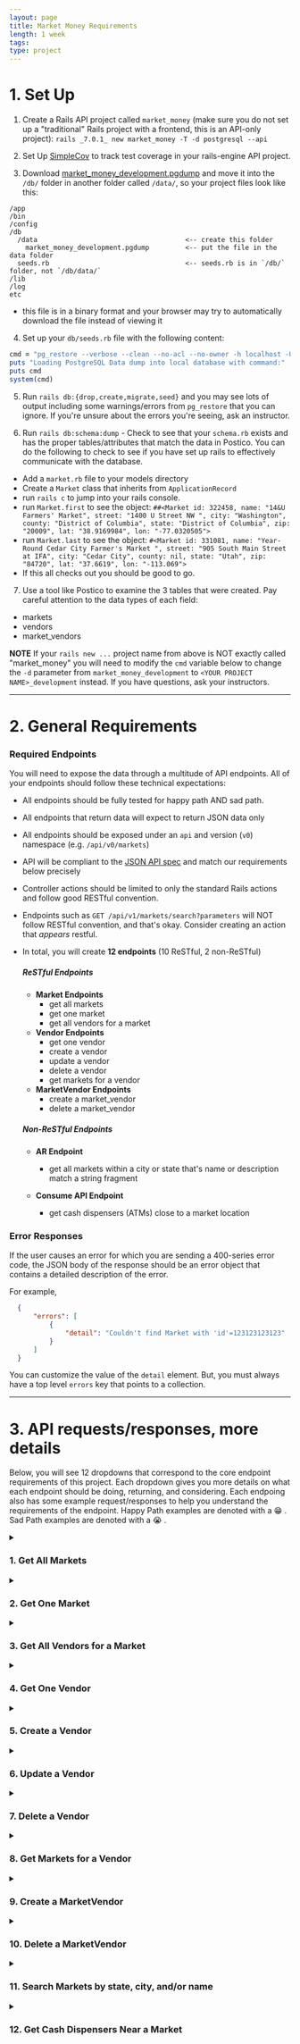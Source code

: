 ```yaml
---
layout: page
title: Market Money Requirements
length: 1 week
tags:
type: project
---
```


# 1. Set Up

1. Create a Rails API project called `market_money` (make sure you do not set up a "traditional" Rails project with a frontend, this is an API-only project): `rails _7.0.1_ new market_money -T -d postgresql --api`

2. Set Up [SimpleCov](https://github.com/colszowka/simplecov) to track test coverage in your rails-engine API project.

3. Download [market_money_development.pgdump](https://github.com/turingschool/backend-curriculum-site/blob/market_money_project/module3/projects/market_money/market_money_development.pgdump) and move it into the `/db/` folder in another folder called `/data/`, so your project files look like this:

```
/app
/bin
/config
/db
  /data                                     <-- create this folder
    market_money_development.pgdump         <-- put the file in the data folder
  seeds.rb                                  <-- seeds.rb is in `/db/` folder, not `/db/data/`
/lib
/log
etc
```

  - this file is in a binary format and your browser may try to automatically download the file instead of viewing it


4. Set up your `db/seeds.rb` file with the following content:
```ruby
cmd = "pg_restore --verbose --clean --no-acl --no-owner -h localhost -U $(whoami) -d market_money_development db/data/market_money_development.pgdump"
puts "Loading PostgreSQL Data dump into local database with command:"
puts cmd
system(cmd)
```

5. Run `rails db:{drop,create,migrate,seed}` and you may see lots of output including some warnings/errors from `pg_restore` that you can ignore. If you're unsure about the errors you're seeing, ask an instructor.

6. Run `rails db:schema:dump` - Check to see that your `schema.rb` exists and has the proper tables/attributes that match the data in Postico. You can do the following to check to see if you have set up rails to effectively communicate with the database.
  * Add a `market.rb` file to your models directory
  * Create a `Market` class that inherits from `ApplicationRecord`
  * run `rails c` to jump into your rails console.
  * run `Market.first` to see the object: `##<Market id: 322458, name: "14&U Farmers' Market", street: "1400 U Street NW ", city: "Washington", county: "District of Columbia", state: "District of Columbia", zip: "20009", lat: "38.9169984", lon: "-77.0320505">`
  * run `Market.last` to see the object: `#<Market id: 331081, name: "Year-Round Cedar City Farmer's Market ", street: "905 South Main Street at IFA", city: "Cedar City", county: nil, state: "Utah", zip: "84720", lat: "37.6619", lon: "-113.069">`
  * If this all checks out you should be good to go.

7. Use a tool like Postico to examine the 3 tables that were created. Pay careful attention to the data types of each field:
  * markets
  * vendors 
  * market_vendors


**NOTE** If your `rails new ...` project name from above is NOT exactly called "market_money" you will need to modify the `cmd` variable below to change the `-d` parameter from `market_money_development` to `<YOUR PROJECT NAME>_development` instead. If you have questions, ask your instructors.

---

# 2. General Requirements

### Required Endpoints

You will need to expose the data through a multitude of API endpoints. All of your endpoints should follow these technical expectations:

* All endpoints should be fully tested for happy path AND sad path. 
<!-- The Postman tests are not a substitute for writing your own tests. -->
* All endpoints that return data will expect to return JSON data only
* All endpoints should be exposed under an `api` and version (`v0`) namespace (e.g. `/api/v0/markets`)
* API will be compliant to the [JSON API spec](https://jsonapi.org/) and match our requirements below precisely
  <!-- * if your tests pass but the Postman test does not, you have done something wrong. -->
* Controller actions should be limited to only the standard Rails actions and follow good RESTful convention.
* Endpoints such as `GET /api/v1/markets/search?parameters` will NOT follow RESTful convention, and that's okay. Consider creating an action that *appears* restful.
* In total, you will create **12 endpoints** (10 ReSTful, 2 non-ReSTful)

    ##### ReSTful Endpoints

    - **Market Endpoints**
      * get all markets
      * get one market
      * get all vendors for a market
    - **Vendor Endpoints**
      * get one vendor
      * create a vendor
      * update a vendor
      * delete a vendor
      * get markets for a vendor
    - **MarketVendor Endpoints**
      * create a market_vendor
      * delete a market_vendor

    ##### Non-ReSTful Endpoints

    - **AR Endpoint**
      * get all markets within a city or state that's name or description match a string fragment

    - **Consume API Endpoint**
      * get cash dispensers (ATMs) close to a market location

### Error Responses

If the user causes an error for which you are sending a 400-series error code, the JSON body of the response should be an error object that contains a detailed description of the error. 

For example, 
```json
  {
      "errors": [
          {
              "detail": "Couldn't find Market with 'id'=123123123123"
          }
      ]
  }
```

You can customize the value of the `detail` element. But, you must always have a top level `errors` key that points to a collection. 

---

# 3. API requests/responses, more details

Below, you will see 12 dropdowns that correspond to the core endpoint requirements of this project. Each dropdown gives you more details on what each endpoint should be doing, returning, and considering. Each endpoing also has some example request/responses to help you understand the requirements of the endpoint. Happy Path examples are denoted with a 😁  . Sad Path examples are denoted with a 😭  . 

<details>
<summary><h3>1. Get All Markets</h3></summary>

#### Details:
1. This endpoint should follow the pattern of `GET /api/v0/markets` and should return ALL markets in the database.
2. In addition to the market's main attributes, the market resource should also list an attribute for `vendor_count`, which is the number of vendors that are associated with that market. 

      <details><summary><h5>Example #1 😁 </h5></summary>
      
      #### Request: 
      ```
        GET /api/v0/markets
        Content-Type: application/json
        Accept: application/json
      ```

      #### Response:
      `status: 200`
      ```json
      {
          "data": [
              {
                  "id": "17",
                  "type": "market",
                  "attributes": {
                      "name": "18th Street Farmers Market",
                      "street": "825 18th Street",
                      "city": "Charleston",
                      "county": "Coles",
                      "state": "Illinois",
                      "zip": "61920",
                      "lat": "39.490737",
                      "lon": "-88.163254",
                      "vendor_count": 28
                  }
              },
              {
                  "id": "18",
                  "type": "market",
                  "attributes": {
                      "name": "19/27 Community Farmers Market",
                      "street": "NE 7th Ave",
                      "city": "Chiefland",
                      "county": "Levy",
                      "state": "Florida",
                      "zip": "32626",
                      "lat": "29.4848541",
                      "lon": "-82.8578732",
                      "vendor_count": 38
                  }
              },
              ...,
              ...,
          ]
      }
      ```
      </details>
</details>
<details><summary><h3>2. Get One Market</h3></summary>

#### Details:
1. This endpoint should follow the pattern of `GET /api/v0/markets/:id`.
2. If a valid market id is passed in, all market attributes, as well as a `vendor_count` should be returned.  
3. If an invalid market id is passed in, a 404 status as well as a descriptive error message should be sent back in the response.

      <details><summary><h5>Example #1 😁 </h5></summary>

      #### Request:
      ```
        GET /api/v0/markets/360
        Content-Type: application/json
        Accept: application/json
      ```

      #### Response: 
      `status: 200`
      ```json
      {
          "data": {
              "id": "360",
              "type": "market",
              "attributes": {
                  "name": "Austintown Farmers Market",
                  "street": "6000 Kirk Road (Austintown Township Park)",
                  "city": "Austintown",
                  "county": "Mahoning",
                  "state": "Ohio",
                  "zip": "44515",
                  "lat": "41.070511",
                  "lon": "-80.774094",
                  "vendor_count": 24
              }
          }
      }
      ```
      </details>
      <details><summary><h5>Example #2 😭 </h5></summary>
    
      #### Request:
      ```
        GET /api/v0/markets/123123123123 (where `123123123123` is an invalid Market id)
        Content-Type: application/json
        Accept: application/json
      ```

      #### Response: 
      `status: 404`
      ```json
      {
          "errors": [
              {
                  "detail": "Couldn't find Market with 'id'=123123123123"
              }
          ]
      }
      ```
      </details>
</details>

<details><summary><h3>3. Get All Vendors for a Market</h3></summary>

#### Details 
1. This endpoint should follow the pattern of `GET /api/v0/markets/:id/vendors`
2. If a valid market id is passed in, a JSON object is sent back with a top-level `data` key that points to a collection of that market's vendors. Each vendor contains all of it's attributes.
3. If an invalid market id is passed in, a 404 status as well as a descriptive error message should be sent back in the response.

    <details><summary><h5>Example #1 😁</h5></summary>

    #### Request: 
    ```
      GET /api/v0/markets/360/vendors
      Content-Type: application/json
      Accept: application/json
    ```

    #### Response: 
    `status: 200`
    ```json
    {
        "data": [
            {
                "id": "1150",
                "type": "vendor",
                "attributes": {
                    "name": "Jolly Scoops",
                    "description": "Handcrafted ice cream in a variety of festive flavors.",
                    "contact_name": "Kit Romaguera",
                    "contact_phone": "656.318.8117",
                    "credit_accepted": true
                }
            },
            {
                "id": "1452",
                "type": "vendor",
                "attributes": {
                    "name": "The Book Cellar",
                    "description": "A hidden gem of a bookstore, featuring a range of used and rare titles, with a focus on science fiction and fantasy.",
                    "contact_name": "Dorian O'Kon",
                    "contact_phone": "839-874-2562",
                    "credit_accepted": true
                }
            },
            {
                "id": "318",
                "type": "vendor",
                "attributes": {
                    "name": "Hot Diggity Dog",
                    "description": "sells gourmet hot dogs with unique toppings",
                    "contact_name": "Dan Connelly PhD",
                    "contact_phone": "322-239-3558",
                    "credit_accepted": false
                }
            },
            ...,
            ...,
        ]
    }
    ```
    </details>
    <details><summary><h5>Example #2 😭 </h5></summary>
      
      #### Request:
      ```
        GET /api/v0/markets/123123123123/vendors (where `123123123123` is an invalid Market id)
        Content-Type: application/json
        Accept: application/json
      ```

      #### Response: 
      `status: 404`
      ```json
    {
        "errors": [
            {
                "detail": "Couldn't find Market with 'id'=123123123123"
            }
        ]
    }
      ```
    </details>
</details>

<details><summary><h3>4. Get One Vendor</h3></summary>

#### Details
1. This endpoint should follow the pattern of `GET /api/v0/vendors/:id`
2. If a valid vendor id is passed in, a JSON object is sent back with a top-level `data` key that points to the vendor resource with that id, and all attributes for that vendor.
3. If an invalid vendor id is passed in, a 404 status as well as a descriptive error message should be sent back in the response.

    <details><summary><h5>Example #1 😁</h5></summary>

    #### Request: 
    ```
      GET /api/v0/vendors/1150
      Content-Type: application/json
      Accept: application/json
    ```

    #### Response:
    `status: 200`
    ```json 
    {
        "data": {
            "id": "1150",
            "type": "vendor",
            "attributes": {
                "name": "Jolly Scoops",
                "description": "Handcrafted ice cream in a variety of festive flavors.",
                "contact_name": "Kit Romaguera",
                "contact_phone": "656.318.8117",
                "credit_accepted": true
            }
        }
    }
    ```
    </details>
    <details><summary><h5>Example #2 😭 </h5></summary>
      
      #### Request:
      ```
        GET /api/v0/vendors/123123123123 (where `123123123123` is an invalid Vendor id)
        Content-Type: application/json
        Accept: application/json
      ```

      #### Response: 
      `status: 404`
      ```json
    {
        "errors": [
            {
                "detail": "Couldn't find Vendor with 'id'=123123123123"
            }
        ]
    }
      ```
    </details>
</details>

<details><summary><h3>5. Create a Vendor</h3></summary>

#### Details
1. This endpoint should follow the pattern of `POST /api/v0/vendors`, and should pass ALL attributes required to create a vendor (`name`, `description`, `contact_name`, `contact_phone`, and `credit_accepted`) as JSON in the body of the request. (In postman, navigate to `Body` tab, select `raw` and change the format to `JSON` instead of `Text`)
2. This endpoint should create a new vendor resource.
3. A successful response will return a response with a `201` status code, and return the newly created vendor resource. 
4. If any number of attributes are left out in the body of the request, a status code of `400`, as well as a descriptive error message should be sent back in the response.
5. Validating the presence of a boolean value can be tricky since `false` is evaluated as `nil`. Validating the presence of a field that could be false will generate some a validation error when we don't mean it to. We'd suggest creating your own [custom validation](https://guides.rubyonrails.org/active_record_validations.html#custom-methods) for validating the presence of a boolean field. 

    <details><summary><h5>Example #1 😁</h5></summary>

    #### Request:
    ```
      POST /api/v0/vendors
      Content-Type: application/json
      Accept: application/json
    ```

    ##### Body: 
    ```
    {
        "name": "Buzzy Bees",
        "description": "local honey and wax products",
        "contact_name": "Berly Couwer",
        "contact_phone": "8389928383",
        "credit_accepted": false
    }
    ```

    #### Response:
    `status: 201`
    ```json 
    {
        "data": {
            "id": "1694",
            "type": "vendor",
            "attributes": {
                "name": "Buzzy Bees",
                "description": "local honey and wax products",
                "contact_name": "Berly Couwer",
                "contact_phone": "8389928383",
                "credit_accepted": false
            }
        }
    }
    ```
    </details>
    <details><summary><h5>Example #2 😭 </h5></summary>
      
      #### Request:
      ```
        POST /api/v0/vendors
        Content-Type: application/json
        Accept: application/json
      ```
      ##### Body: 
      ```
      {
          "name": "Buzzy Bees",
          "description": "local honey and wax products",
          "credit_accepted": false
      }
      ```

      #### Response: 
      `status: 400`
      ```json
    {
        "errors": [
            {
                "detail": "Validation failed: Contact name can't be blank, Contact phone can't be blank"
            }
        ]
    }
      ```
    </details>
</details>

<details><summary><h3>6. Update a Vendor</h3></summary>

#### Details
1. This endpoint should follow the pattern of `PATCH /api/v0/vendors/:id`, and can pass any number and combination of attribtues to be updated (`name`, `description`, `contact_name`, `contact_phone`, and `credit_accepted`) as JSON in the body of the request. (In postman, navigate to `Body` tab, select `raw` and change the format to `JSON` instead of `Text`)
2. This endpoint should update an existing vendor with any parameters sent in via the body.
3. If someone were to try to update a vendor resource to have a `nil` or empty attribute, a proper 400-level status code as well as a descriptive error message should be sent back in the response.
4. A successful response will return the newly updated vendor resource. 

    <details><summary><h5>Example #1 😁</h5></summary>

    #### Request: 
    ```
      PATCH /api/v0/vendors/1694
      Content-Type: application/json
      Accept: application/json
    ```

    ##### Body: 
    ```
    {
        "contact_name": "Kimberly Couwer",
        "credit_accepted": false
    }
    ```

    #### Response: 
    `status: 200`
    ```json 
    {
        "data": {
            "id": "1694",
            "type": "vendor",
            "attributes": {
                "name": "Buzzy Bees",
                "description": "local honey and wax products",
                "contact_name": "Kimberly Couwer",
                "contact_phone": "8389928383",
                "credit_accepted": false
            }
        }
    }
    ```
    </details>
    <details><summary><h5>Example #2 😭 </h5></summary>
      
      #### Request:
      ```
        PATCH /api/v0/vendors/123123123123 (where `123123123123` is an invalid Vendor id)
        Content-Type: application/json
        Accept: application/json
      ```
      ##### Body: 
      ```
    {
        "contact_name": "Kimberly Couwer",
        "credit_accepted": false
    }
      ```

      #### Response: 
      `status: 404`
      ```json
    {
        "errors": [
            {
                "detail": "Couldn't find Vendor with 'id'=123123123123"
            }
        ]
    }
      ```
    </details>
    <details><summary><h5>Example #3 😭 </h5></summary>
      
      #### Request:
      ```
        PATCH /api/v0/vendors/1694 (where `1694` is an valid Vendor id)
        Content-Type: application/json
        Accept: application/json
      ```
      ##### Body: 
      ```
    {
        "contact_name": "",
        "credit_accepted": false
    }
      ```

      #### Response: 
      `status: 400`
      ```json
    {
        "errors": [
            {
                "detail": "Validation failed: Contact name can't be blank"
            }
        ]
    }
      ```
    </details>
</details>

<details><summary><h3>7. Delete a Vendor</h3></summary>

#### Details
1. This endpoint should follow the pattern of `DELETE /api/v0/vendors/:id`
2. When a valid id is passed in, that vendor will be destroyed, as well as any associations that vendor had. A status code of `204` should be sent back, without any content in the body. 
3. If an invalid id is passed in, a 404 status code as well as a descriptive message should be sent back with the response.

    <details><summary><h5>Example #1 😁 </h5></summary>

    #### Request: 
    ```
      DELETE /api/v0/vendors/70
      Content-Type: application/json
      Accept: application/json
    ```

    #### Response: 
    `status: 204`
    </details>

    <details><summary><h5>Example #2 😭 </h5></summary>
      
      #### Request:
      ```
        DELETE /api/v0/vendors/123123123123 (where `123123123123` is an invalid Vendor id)
        Content-Type: application/json
        Accept: application/json
      ```

      #### Response: 
      `status: 404`
      ```json
    {
        "errors": [
            {
                "detail": "Couldn't find Vendor with 'id'=123123123123"
            }
        ]
    }
      ```
    </details>
</details>

<details><summary><h3>8. Get Markets for a Vendor</h3></summary>

#### Details
1. This endpoint should follow the pattern of `GET /api/v0/vendors/:id/markets`, and it should return any markets that the vendor is associated with.
2. When a valid vendor id is passed in, a response will be sent back that lists out all markets that the vendor is associated with. 
3. If a vendor only has one market that they sell at, that market should still be returned in an array. 
4. If a vendor doesn't have any markets that they sell at, the `data` top level key should point to an empty array. 
3. If an invalid vendor id is passed in, a 404 status code as well as a descriptive message should be sent back with the response.

    <details><summary><h5>Example #1 😁 </h5></summary>

    #### Request: 
    ```
      GET /api/v0/vendors/1150/markets
      Content-Type: application/json
      Accept: application/json
    ```

    #### Response: 
    ```json 
    {
        "data": [
            {
                "id": "360",
                "type": "market",
                "attributes": {
                    "name": "Austintown Farmers Market",
                    "street": "6000 Kirk Road (Austintown Township Park)",
                    "city": "Austintown",
                    "county": "Mahoning",
                    "state": "Ohio",
                    "zip": "44515",
                    "lat": "41.070511",
                    "lon": "-80.774094",
                    "vendor_count": 24
                }
            },
            {
                "id": "994",
                "type": "market",
                "attributes": {
                    "name": "Canal Fulton Farmers Market ",
                    "street": "2309 Locust Street",
                    "city": "Canal Fulton",
                    "county": null,
                    "state": "Ohio",
                    "zip": "44614",
                    "lat": "40.8822",
                    "lon": "-81.5686",
                    "vendor_count": 39
                }
            },
            ...,
            ...,
        ]
    }
    ```
    </details>
    <details><summary><h5>Example #2 😭 </h5></summary>
      
      #### Request:
      ```
        GET /api/v0/vendors/123123123123/markets (where `123123123123` is an invalid Vendor id)
        Content-Type: application/json
        Accept: application/json
      ```

      #### Response: 
      `status: 404`
      ```json
    {
        "errors": [
            {
                "detail": "Couldn't find Vendor with 'id'=123123123123"
            }
        ]
    }
      ```
    </details>
</details>
<details><summary><h3>9. Create a MarketVendor</h3></summary>

#### Details
1. This endpoint should follow the pattern of `POST /api/v0/market_vendors`, and it should create a new association between a market and a vendor (so then, the vendor has a new market that they sell at).
2. When valid ids for vendor and market are passed in, a MarketVendor will be created, and a response will be sent back with a `201` status, detailing that a Vendor was added to a Market. 
3. After implementing the happy path for this endpoint, run it, and check that when you call `GET /api/v0/vendors/:id/markets` for the vendor in which you just added to a market, that you see the newly associated market listed. 
4. If an invalid vendor id or and invalid market id is passed in, a `404` status code as well as a descriptive message should be sent back with the response.
4. If a vendor id and/or a market id are not passed in, a `400` status code as well as a descriptive message should be sent back with the response.
5. If there already exists a MarketVendor with that `market_id` and that `vendor_id`, a response with a `422` status code and a message informing the client that that association already exists, should be sent back. Looking at [custom validation](https://guides.rubyonrails.org/active_record_validations.html#custom-methods) might help to implement a validation for uniqueness of the attributes for this resource. 

    <details><summary><h5>Example #1 😁 </h5></summary>

    #### Request:
    ```
      POST /api/v0/market_vendors
      Content-Type: application/json
      Accept: application/json
    ```

    ##### Body: 
    ```json
    {
        "market_id": 19,
        "vendor_id": 1150
    }
    (where 19 and 1150 are valid market and vendor id's.)
    ```

    #### Response: 
    `status: 201`
    ```json
      {
        "message": "Successfully added vendor to market"
      }
    ```
    </details>
    <details><summary><h5>Example #2 😭 </h5></summary>
      
      #### Request:
      ```
        POST /api/v0/market_vendors
        Content-Type: application/json
        Accept: application/json
      ```
      ##### Body: 
      ```json
      {
          "market_id": 987654321, 
          "vendor_id": 1150 
      }
      (where 987654321 is an invalid market id)
      ```

      #### Response: 
      `status: 404`
      ```json
    {
        "errors": [
            {
                "detail": "Validation failed: Market must exist"
            }
        ]
    }
      ```
    </details>
    <details><summary><h5>Example #3 😭 </h5></summary>
      
      #### Request:
      ```
        POST /api/v0/market_vendors
        Content-Type: application/json
        Accept: application/json
      ```
      ##### Body: 
      ```json
      {
          "market_id": 19, 
          "vendor_id": 1150 
      }
      (where 19 and 1150 are valid market and vendor id's, but an existing MarketVendor with those values already exists.)
      ```

      #### Response: 
      `status: 422`
      ```json
    {
        "errors": [
            {
                "detail": "Validation failed: Market vendor asociation between market with market_id=70 and vendor_id=1150 already exists"
            }
        ]
    }
      ```
    </details>
</details>

<details><summary><h3>10. Delete a MarketVendor</h3></summary>

#### Details
1. This endpoint should follow the pattern of `DELETE /api/v0/market_vendors`, and it should destroy an existing association between a market and a vendor (so that a vendor no longer is listed at a certain market).
2. The `market_id` and the `vendor_id` should be passed in via the body. 
2. When a MarketVendor resource can be found with the passed in `vendor_id` and `market_id`, that resource should be destroyed, and a response will be sent back with a `204` status, with nothing returned in the body of the request.  
3. After implementing the happy path for this endpoint, run it, and check that when you call `GET /api/v0/vendors/:id/markets` for the vendor in which you just deleted an association to a market, that you don't see the recently removed market listed. 
4. If a MarketVendor resource can NOT be found with the passed in `vendor_id` and `market_id`, a 404 status code as well as a descriptive message should be sent back with the response.
  
    <details><summary><h5>Example #1 😁 </h5></summary>

    #### Request: 
    ```
      DELETE /api/v0/market_vendors
      Content-Type: application/json
      Accept: application/json
    ```

    ##### Body: 
    ```json
    {
        "market_id": 19,
        "vendor_id": 1697
    }
    ```

    #### Response: 
    `status: 204`
    </details>
    <details><summary><h5>Example #2 😭 </h5></summary>
      
      #### Request:
      ```
        DELETE /api/v0/market_vendors
        Content-Type: application/json
        Accept: application/json
      ```
      ##### Body: 
      ```json
      {
          "market_id": 423, 
          "vendor_id": 1150 
      }
      (where there is no MarketVendor that has a market_id=423 AND a vendor_id=1150)
      ```

      #### Response: 
      `status: 404`
      ```json
    {
        "errors": [
            {
                "detail": "No MarketVendor with market_id=423 AND vendor_id=1150 exists"
            }
        ]
    }
      ```
    </details>
</details>
<details><summary><h3>11. Search Markets by state, city, and/or name</h3></summary>

#### Details: 
1. The endpoint should be in the pattern of `GET /api/v0/markets/search`, and can accept `city`, `state`, and `name` parameters.
2. The following combination of parameters can be sent in at any time: 
  * `state`
  * `state`, `city`
  * `state`, `city`, `name`
  * `state`, `name`
  * `name`
3. The following combination of parameters can NOT be sent in at any time: 
  * `city`
  * `city`, `name`
4. If an invalid set of parameters are sent in, a proper error message should be sent back, along with a `422` status code. 
5. In the event that valid parameters are sent in, and only one market is returned from the search, the `data` top level key should still point to an array holding that one market resource data. 
6. Similar to above, in the event that valid parameters are sent in, and NO markets are returned, the `data` top level key should point to an empty array. And a status code of `200` should still be returned

    <details><summary><h5>Example #1 😁</h5></summary>

    #### Request: 
    ```
      GET /api/v0/markets/search?city=albququerque&state=new Mexico&name=uptown
      Content-Type: application/json
      Accept: application/json
    ```

    #### Response:
    `status: 200`
    ```json
    {
        "data": [
            {
                "id": "70",
                "type": "market",
                "attributes": {
                    "name": "ABQ Uptown Growers' Market",
                    "street": "NE parking lot of ABQ Uptown shopping center",
                    "city": "Albququerque",
                    "county": "Bernalillo",
                    "state": "New Mexico",
                    "zip": null,
                    "lat": "35.103988",
                    "lon": "-106.565838",
                    "vendor_count": 10
                }
            }
        ]
    }
    ```
    </details>
    <details><summary><h5>Example #2 😭 </h5></summary>
      
      #### Request: 
      ```
        GET /api/v0/markets/search?city=albququerque
        Content-Type: application/json
        Accept: application/json
      ```

      #### Response: 
      `status: 422`
      ```json
    {
        "errors": [
            {
                "detail": "Invalid set of parameters. Please provide a valid set of parameters to perform a search with this endpoint."
            }
        ]
    }
      ```
    </details>
</details>

<details><summary><h3>12. Get Cash Dispensers Near a Market</h3></summary>

#### Details: 
1. The endpoint should be in the pattern of `GET /api/v0/markets/:id/nearest_atms`
2. You will need to utilize the [TomTom API](https://developer.tomtom.com/) for this. Specifically, the category search endpoint. Find a category that would work for ATM's, and use the API to find ATM's near the location of the Farmer's Market. 
3. The atms that are returned should be in the order of closest to furthest away.
4. If an invalid market id is passed in, a 404 status as well as a descriptive error message should be sent back in the response.
5. The `data` top level key should always point to an array even if one or zero atms were located near the market location.

    <details><summary><h5>Example #1 😁 </h5></summary>

    #### Request: 
    ```
      GET /api/v0/markets/70/nearest_atms
      Content-Type: application/json
      Accept: application/json
    ```

    #### Response:
    `status: 200`
    ```json
    {
        "data": [
            {
                "id": null,
                "type": "atm",
                "attributes": {
                    "name": "Eds-Pyns",
                    "address": "2200 Louisiana Boulevard Northeast, Albuquerque, NM 87110",
                    "lat": 35.1034,
                    "lon": -106.56745,
                    "distance": 0.09976720439821812
                }
            },
            {
                "id": null,
                "type": "atm",
                "attributes": {
                    "name": "Prosperity Bank",
                    "address": "2240 Q St NE, Albuquerque, NM 87110",
                    "lat": 35.10273,
                    "lon": -106.56691,
                    "distance": 0.10595742641673364
                }
            },
            ...,
            ...,
            ...,
        ]
    }
    ```
    </details>
    <details><summary><h5>Example #2 😭 </h5></summary>
      
      #### Request:
      ```
        GET /api/v0/markets/123123123123/nearest_atm (where `123123123123` is an invalid Market id)
        Content-Type: application/json
        Accept: application/json
      ```

      #### Response: 
      `status: 404`
      ```json
    {
        "errors": [
            {
                "detail": "Couldn't find Market with 'id'=123123123123"
            }
        ]
    }
      ```
    </details>
</details>









<!-- ## Extra Practice Endpoints
* Get Vendors that sell at markets in a particular state
* DELETE a Market
* UPDATE a Market 
* CREATE a Market 
* get all markets within a certain city or state
* GET Markets for a Vendor 
* GET all the states the Vendor sells in 
* GET state w/ least amount of Vendors 
* GET all Vendors that sell in more than 1 state 
* If market has a vendor that doesn't accept credit, in market show page, give information about closest cash dispenser.  -->